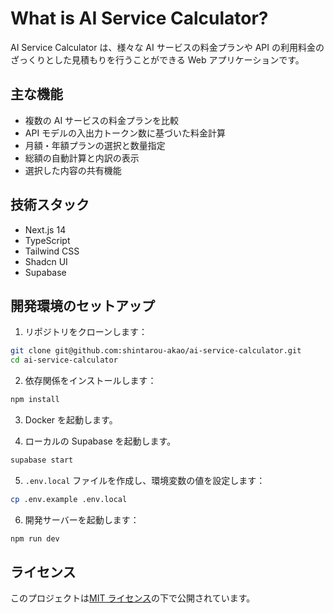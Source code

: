 # What is AI Service Calculator?

AI Service Calculator は、様々な AI サービスの料金プランや API の利用料金のざっくりとした見積もりを行うことができる Web アプリケーションです。

## 主な機能

- 複数の AI サービスの料金プランを比較
- API モデルの入出力トークン数に基づいた料金計算
- 月額・年額プランの選択と数量指定
- 総額の自動計算と内訳の表示
- 選択した内容の共有機能

## 技術スタック

- Next.js 14
- TypeScript
- Tailwind CSS
- Shadcn UI
- Supabase

## 開発環境のセットアップ

1. リポジトリをクローンします：

```bash
git clone git@github.com:shintarou-akao/ai-service-calculator.git
cd ai-service-calculator
```

2. 依存関係をインストールします：

```bash
npm install
```

3. Docker を起動します。

4. ローカルの Supabase を起動します。

```bash
supabase start
```

5. `.env.local` ファイルを作成し、環境変数の値を設定します：

```bash
cp .env.example .env.local
```

6. 開発サーバーを起動します：

```bash
npm run dev
```

## ライセンス

このプロジェクトは[MIT ライセンス](LICENSE)の下で公開されています。
